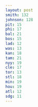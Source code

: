 ```yaml
---
layout: post
smith: 132
johnson: 128
pit: 15
phi: 17
bal: 21
bos: 15
lad: 12
was: 13
kan: 18
tam: 21
nyy: 19
cle: 17
tor: 13
stl: 18
min: 19
hou: 19
atl: 12
sdg: 11
---
```

